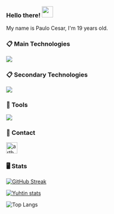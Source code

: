### Hello there! <img src="https://raw.githubusercontent.com/aemmadi/aemmadi/master/wave.gif" width="30px">

My name is Paulo Cesar, I'm 19 years old.

### 📋 Main Technologies
  [![](https://skillicons.dev/icons?i=java,spring,gradle,go,kubernetes,docker,git,githubactions)](https://skillicons.dev)

### 📋 Secondary Technologies
  [![](https://skillicons.dev/icons?i=aws,azure,rabbitmq,grafana,prometheus,terraform,elasticsearch)](https://skillicons.dev)

### 🚀 Tools
[![](https://skillicons.dev/icons?i=idea,obsidian,postman,github)](https://skillicons.dev)

### 💬 Contact
<a href="https://linkedin.com/in/PauloCesarRR" target="blank"><img align="center" src="https://raw.githubusercontent.com/rahuldkjain/github-profile-readme-generator/master/src/images/icons/Social/linked-in-alt.svg" alt="arthur-spedine-8269732a6" height="30" width="30" /></a>

### 🖥️ Stats
  
  [![GitHub Streak](https://streak-stats.demolab.com?user=PauloCesarRR&theme=monokai-metallian&hide_border=true&date_format=j%20M%5B%20Y%5D)](https://git.io/streak-stats)
  
  [![Yuhtin stats](https://github-readme-stats.vercel.app/api?username=PauloCesarRR&show_icons=true&count_private=true&theme=react&hide_border=true&bg_color=1F222E&hide_title=true&icon_color=F8D866)](https://github.com/arthurspedine/)
  
  ![Top Langs](https://github-readme-stats-git-masterrstaa-rickstaa.vercel.app/api/top-langs/?username=PauloCesarRR&layout=compact&theme=react&hide_border=true&bg_color=1F222E&title_color=F85D7F&icon_color=F8D866)
